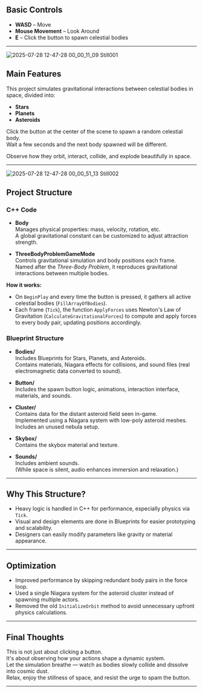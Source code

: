 ##  Basic Controls
- **WASD** – Move  
- **Mouse Movement** – Look Around  
- **E** – Click the button to spawn celestial bodies  

---

![2025-07-28 12-47-28 00_00_11_09 Still001](https://github.com/user-attachments/assets/c30703c3-8683-472e-8086-f74da90c0e04)


##  Main Features
This project simulates gravitational interactions between celestial bodies in space, divided into:

- **Stars**  
- **Planets**  
- **Asteroids**  

Click the button at the center of the scene to spawn a random celestial body.  
Wait a few seconds and the next body spawned will be different.

Observe how they orbit, interact, collide, and explode beautifully in space.

---

![2025-07-28 12-47-28 00_00_51_13 Still002](https://github.com/user-attachments/assets/453a9fe0-3bcd-4558-a7ea-336af93e8d82)


##  Project Structure

### C++ Code

- **Body**  
  Manages physical properties: mass, velocity, rotation, etc.  
  A global gravitational constant can be customized to adjust attraction strength.

- **ThreeBodyProblemGameMode**  
  Controls gravitational simulation and body positions each frame.  
  Named after the *Three-Body Problem*, it reproduces gravitational interactions between multiple bodies.

**How it works:**

- On `BeginPlay` and every time the button is pressed, it gathers all active celestial bodies (`FillArrayOfBodies`).
- Each frame (`Tick`), the function `ApplyForces` uses Newton's Law of Gravitation (`CalculateGravitationalForces`) to compute and apply forces to every body pair, updating positions accordingly.

### Blueprint Structure

- **Bodies/**  
  Includes Blueprints for Stars, Planets, and Asteroids.  
  Contains materials, Niagara effects for collisions, and sound files (real electromagnetic data converted to sound).

- **Button/**  
  Includes the spawn button logic, animations, interaction interface, materials, and sounds.

- **Cluster/**  
  Contains data for the distant asteroid field seen in-game.  
  Implemented using a Niagara system with low-poly asteroid meshes.  
  Includes an unused nebula setup.

- **Skybox/**  
  Contains the skybox material and texture.

- **Sounds/**  
  Includes ambient sounds.  
  (While space is silent, audio enhances immersion and relaxation.)

---

##  Why This Structure?

- Heavy logic is handled in C++ for performance, especially physics via `Tick`.
- Visual and design elements are done in Blueprints for easier prototyping and scalability.
- Designers can easily modify parameters like gravity or material appearance.

---

## Optimization

- Improved performance by skipping redundant body pairs in the force loop.
- Used a single Niagara system for the asteroid cluster instead of spawning multiple actors.
- Removed the old `InitializeOrbit` method to avoid unnecessary upfront physics calculations.

---

## Final Thoughts

This is not just about clicking a button.  
It's about observing how your actions shape a dynamic system.  
Let the simulation breathe — watch as bodies slowly collide and dissolve into cosmic dust.  
Relax, enjoy the stillness of space, and resist the urge to spam the button.

---
